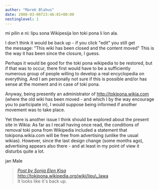 ```yaml
---
author: "Marek Blahus"
date: 2008-03-06T23:46:01+00:00
nestinglevel: 1
---
```

mi pilin e ni: lipu sona Wikipesija lon toki pona li lon ala.  
  
I don't think it would be back up - if you click "edit" you still get  
the message: "This wiki has been closed and the content moved" This is  
the way it has been since the closure, I guess.  
  
Perhaps it would be good for the toki pona wikipedia to be restored, but  
if that was to occur, there first would have to be a sufficiently  
numerous group of people willing to develop a real encyclopedia on  
everything. And I am personally not sure if this is possible and/or has  
sense at the moment and in case of toki pona.  
  
Anyway, being presently an administrator of http://tokipona.wikia.com  
(where the old wiki has been moved - and which I by the way encourage  
you to participate in), I would suppose being informed if another  
movement was to take place.  
  
Yet there is another issue I think should be explored about the present  
site in Wikia: As far as I recall having once read, the conditions of  
removal toki pona from Wikipedia included a statement that  
tokipona.wikia.com will be free from advertising (unlike the usual  
wikias). However, since the last design change (some months ago),  
advertising appears also there - and at least in my point of view it  
disturbs quite a lot.  
  
jan Male  

> [_Post by Sonja Elen Kisa_](/8W0mWeDt/wikipedia#post1)  
> http://tokipona.wikipedia.org/wiki/lipu\_lawa  
> It looks like it's back up.  
>